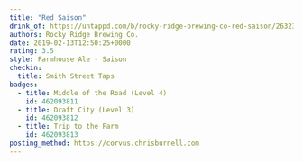 ```yaml
---
title: "Red Saison"
drink_of: https://untappd.com/b/rocky-ridge-brewing-co-red-saison/2632353
authors: Rocky Ridge Brewing Co.
date: 2019-02-13T12:50:25+0000
rating: 3.5
style: Farmhouse Ale - Saison
checkin:
  title: Smith Street Taps
badges:
  - title: Middle of the Road (Level 4)
    id: 462093811
  - title: Draft City (Level 3)
    id: 462093812
  - title: Trip to the Farm
    id: 462093813
posting_method: https://corvus.chrisburnell.com
---
```


